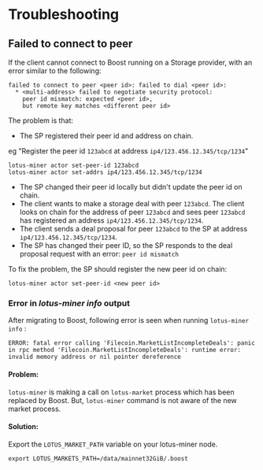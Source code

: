 # Troubleshooting

## Failed to connect to peer

If the client cannot connect to Boost running on a Storage provider, with an error similar to the following:

```
failed to connect to peer <peer id>: failed to dial <peer id>:
  * <multi-address> failed to negotiate security protocol:
    peer id mismatch: expected <peer id>,
    but remote key matches <different peer id>
```

The problem is that:

* The SP registered their peer id and address on chain.

&#x20;      eg "Register the peer id `123abcd` at address `ip4/123.456.12.345/tcp/1234`"

```
lotus-miner actor set-peer-id 123abcd
lotus-miner actor set-addrs ip4/123.456.12.345/tcp/1234
```

* The SP changed their peer id locally but didn't update the peer id on chain.
* The client wants to make a storage deal with peer `123abcd`. The client looks on chain for the address of peer `123abcd` and sees peer `123abcd` has registered an address `ip4/123.456.12.345/tcp/1234`.
* The client sends a deal proposal for peer `123abcd` to the SP at address `ip4/123.456.12.345/tcp/1234`.
* The SP has changed their peer ID, so the SP responds to the deal proposal request with an error: `peer id mismatch`

To fix the problem, the SP should register the new peer id on chain:

```
lotus-miner actor set-peer-id <new peer id>
```

### Error in _lotus-miner info_ output

After migrating to Boost, following error is seen when running `lotus-miner info` :

```
ERROR: fatal error calling 'Filecoin.MarketListIncompleteDeals': panic in rpc method 'Filecoin.MarketListIncompleteDeals': runtime error: invalid memory address or nil pointer dereference
```

#### Problem:

`lotus-miner` is making a call on `lotus-market` process which has been replaced by Boost. But, `lotus-miner` command is not aware of the new market process.

#### Solution:

Export the `LOTUS_MARKET_PATH` variable on your lotus-miner node.

```
export LOTUS_MARKETS_PATH=/data/mainnet32GiB/.boost
```


